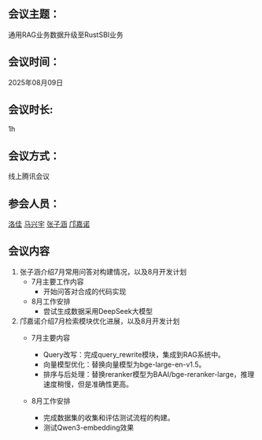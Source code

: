 ## 会议主题： 
通用RAG业务数据升级至RustSBI业务
## 会议时间： 
2025年08月09日
## 会议时长:  
1h
## 会议方式： 
线上腾讯会议
## 参会人员：
[洛佳](https://github.com/luojia65)
[马兴宇](https://github.com/xingyuma618)
[张子涵](https://github.com/ArchLance)
[邝嘉诺](https://github.com/gitveg)
## 会议内容
1. 张子涵介绍7月常用问答对构建情况，以及8月开发计划
   - 7月主要工作内容
     - 开始问答对合成的代码实现
   - 8月工作安排
     - 尝试生成数据采用DeepSeek大模型
2. 邝嘉诺介绍7月检索模块优化进展，以及8月开发计划
   - 7月主要内容
     - Query改写：完成query_rewrite模块，集成到RAG系统中。
     - 向量模型优化：替换向量模型为bge-large-en-v1.5。
     - 排序与后处理：替换reranker模型为BAAI/bge-reranker-large，推理速度稍慢，但是准确性更高。

   - 8月工作安排
     - 完成数据集的收集和评估测试流程的构建。
     - 测试Qwen3-embedding效果

